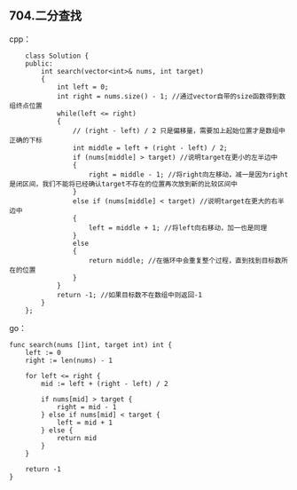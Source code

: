 ## 704.二分查找
cpp：

        class Solution {
        public:
            int search(vector<int>& nums, int target) 
            {
                int left = 0;
                int right = nums.size() - 1; //通过vector自带的size函数得到数组终点位置
                while(left <= right)
                {
                    // (right - left) / 2 只是偏移量，需要加上起始位置才是数组中正确的下标
                    int middle = left + (right - left) / 2; 
                    if (nums[middle] > target) //说明target在更小的左半边中
                    {
                        right = middle - 1; //将right向左移动，减一是因为right是闭区间，我们不能将已经确认target不存在的位置再次放到新的比较区间中
                    }
                    else if (nums[middle] < target) //说明target在更大的右半边中
                    {
                        left = middle + 1; //将left向右移动，加一也是同理
                    }
                    else
                    {
                        return middle; //在循环中会重复整个过程，直到找到目标数所在的位置
                    }
                }
                return -1; //如果目标数不在数组中则返回-1
            }
        };

go：

    func search(nums []int, target int) int {
        left := 0
        right := len(nums) - 1

        for left <= right {
            mid := left + (right - left) / 2

            if nums[mid] > target {
                right = mid - 1
            } else if nums[mid] < target {
                left = mid + 1
            } else {
                return mid
            }
        }

        return -1
    }